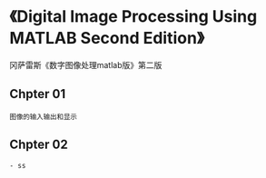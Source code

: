 ﻿# 《Digital Image Processing Using MATLAB Second Edition》
冈萨雷斯《数字图像处理matlab版》第二版

## Chpter 01
	
	图像的输入输出和显示


## Chpter 02

	- ss